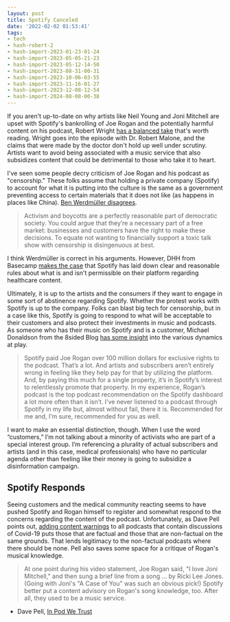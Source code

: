 ```yaml
---
layout: post
title: Spotify Canceled
date: '2022-02-02 01:53:41'
tags:
- tech
- hash-robert-2
- hash-import-2023-01-23-01-24
- hash-import-2023-05-05-21-23
- hash-import-2023-05-12-14-50
- hash-import-2023-08-31-00-31
- hash-import-2023-10-06-03-55
- hash-import-2023-11-16-01-27
- hash-import-2023-12-08-12-54
- hash-import-2024-08-08-00-38
---
```


If you aren't up-to-date on why artists like Neil Young and Joni Mitchell are upset with Spotify's bankrolling of Joe Rogan and the potentially harmful content on his podcast, Robert Wright [has a balanced take](https://nonzero.substack.com/p/is-robert-malone-crazy) that's worth reading. Wright goes into the episode with Dr. Robert Malone, and the claims that were made by the doctor don't hold up well under scrutiny. Artists want to avoid being associated with a music service that also subsidizes content that could be detrimental to those who take it to heart.

I've seen some people decry criticism of Joe Rogan and his podcast as "censorship." These folks assume that holding a private company (Spotify) to account for what it is putting into the culture is the same as a government preventing access to certain materials that it does not like (as happens in places like China). [Ben Werdmüller disagrees](https://werd.io/2022/protesting-joe-rogan-is-not-censorship).

> Activism and boycotts are a perfectly reasonable part of democratic society. You could argue that they’re a necessary part of a free market: businesses and customers have the right to make these decisions. To equate not wanting to financially support a toxic talk show with censorship is disingenuous at best.

I think Werdmüller is correct in his arguments. However, DHH from Basecamp [makes the case](https://world.hey.com/dhh/spotify-s-completely-reasonable-healthcare-content-policy-e145f400) that Spotify has laid down clear and reasonable rules about what is and isn't permissible on their platform regarding healthcare content.

Ultimately, it is up to the artists and the consumers if they want to engage in some sort of abstinence regarding Spotify. Whether the protest works with Spotify is up to the company. Folks can blast big tech for censorship, but in a case like this, Spotify is going to respond to what will be acceptable to their customers and also protect their investments in music and podcasts. As someone who has their music on Spotify and is a customer, Michael Donaldson from the 8sided Blog [has some insight](https://8sided.blog/punching-the-disinfo-machine/) into the various dynamics at play.

> Spotify paid Joe Rogan over 100 million dollars for exclusive rights to the podcast. That’s a lot. And artists and subscribers aren’t entirely wrong in feeling like they help pay for that by utilizing the platform. And, by paying this much for a single property, it’s in Spotify’s interest to relentlessly promote that property. In my experience, Rogan’s podcast is the top podcast recommendation on the Spotify dashboard a lot more often than it isn’t. I’ve never listened to a podcast through Spotify in my life but, almost without fail, there it is. Recommended for me and, I’m sure, recommended for you as well.

I want to make an essential distinction, though. When I use the word “customers,” I’m not talking about a minority of activists who are part of a special interest group. I’m referencing a plurality of actual subscribers and artists (and in this case, medical professionals) who have no particular agenda other than feeling like their money is going to subsidize a disinformation campaign.

## Spotify Responds

Seeing customers and the medical community reacting seems to have pushed Spotify and Rogan himself to register and somewhat respond to the concerns regarding the content of the podcast. Unfortunately, as Dave Pell points out, [adding content warnings](https://newsroom.spotify.com/2022-01-30/spotifys-platform-rules-and-approach-to-covid-19/) to all podcasts that contain discussions of Covid-19 puts those that are factual and those that are non-factual on the same grounds. That lends legitimacy to the non-factual podcasts where there should be none. Pell also saves some space for a critique of Rogan's musical knowledge.

> At one point during his video statement, Joe Rogan said, "I love Joni Mitchell," and then sung a brief line from a song … by Ricki Lee Jones. (Going with Joni's "A Case of You" was such an obvious pick!) Spotify better put a content advisory on Rogan's song knowledge, too. After all, they used to be a music service.

- Dave Pell, [In Pod We Trust](https://wp.me/pbRvtl-72i)

